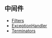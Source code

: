 ## 中间件

* [Filters](middleware/middlewarephp.md)
* [ExceptionHandler](middleware/exceptionhandlerphp.md)
* [Terminators](middleware/terminators.md)



